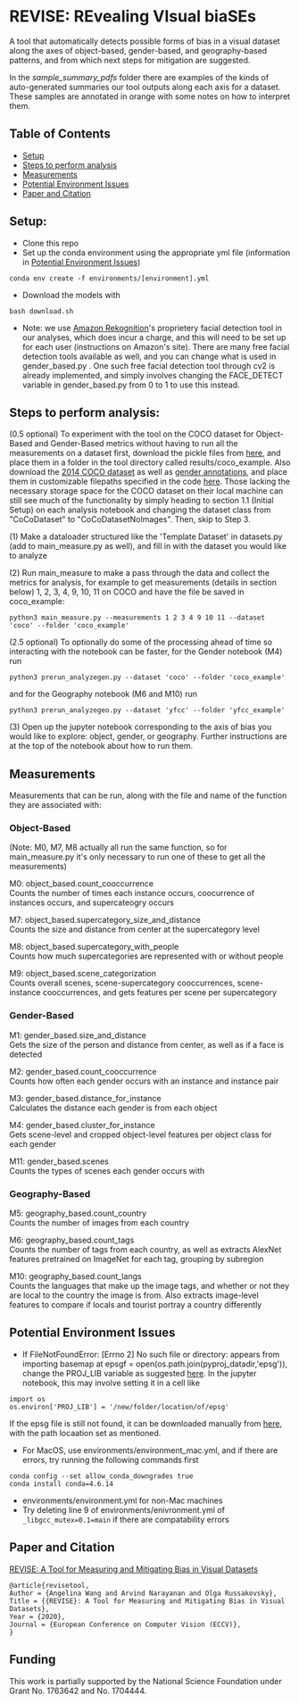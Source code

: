 # REVISE: REvealing VIsual biaSEs
A tool that automatically detects possible forms of bias in a visual dataset along the axes of object-based, gender-based, and geography-based patterns, and from which next steps for mitigation are suggested. 

In the *sample_summary_pdfs* folder there are examples of the kinds of auto-generated summaries our tool outputs along each axis for a dataset. These samples are annotated in orange with some notes on how to interpret them.

## Table of Contents

* [Setup](https://github.com/princetonvisualai/revise-tool#setup)
* [Steps to perform analysis](https://github.com/princetonvisualai/revise-tool#steps-to-perform-analysis)
* [Measurements](https://github.com/princetonvisualai/revise-tool#measurements)
* [Potential Environment Issues](https://github.com/princetonvisualai/revise-tool#potential-environment-issues)
* [Paper and Citation](https://github.com/princetonvisualai/revise-tool#paper-and-citation)

## Setup:
- Clone this repo
- Set up the conda environment using the appropriate yml file (information in [Potential Environment Issues](https://github.com/princetonvisualai/revise-tool#potential-environment-issues))
```
conda env create -f environments/[environment].yml
```
- Download the models with
```
bash download.sh
```

- Note: we use [Amazon Rekognition](https://aws.amazon.com/rekognition/)'s proprietery facial detection tool in our analyses, which does incur a charge, and this will need to be set up for each user (instructions on Amazon's site). There are many free facial detection tools available as well, and you can change what is used in gender_based.py . One such free facial detection tool through cv2 is already implemented, and simply involves changing the FACE_DETECT variable in gender_based.py from 0 to 1 to use this instead.

## Steps to perform analysis:
(0.5 optional) To experiment with the tool on the COCO dataset for Object-Based and Gender-Based metrics without having to run all the measurements on a dataset first, download the pickle files from [here](https://drive.google.com/drive/folders/1cGUr2ruV7IRl4h8EGtCjRCsg8wtPVu5P?usp=sharing), and place them in a folder in the tool directory called results/coco_example. Also download the [2014 COCO dataset](https://cocodataset.org/#download) as well as [gender annotations](https://github.com/uclanlp/reducingbias/tree/master/data/COCO), and place them in customizable filepaths specified in the code [here](https://github.com/princetonvisualai/revise-tool/blob/master/datasets.py#L383). Those lacking the necessary storage space for the COCO dataset on their local machine can still see much of the functionality by simply heading to section 1.1 (Initial Setup) on each analysis notebook and changing the dataset class from "CoCoDataset" to "CoCoDatasetNoImages". Then, skip to Step 3.

(1) Make a dataloader structured like the 'Template Dataset' in datasets.py (add to main_measure.py as well), and fill in with the dataset you would like to analyze

(2) Run main_measure to make a pass through the data and collect the metrics for analysis, for example to get measurements (details in section below) 1, 2, 3, 4, 9, 10, 11 on COCO and have the file be saved in coco_example:
```
python3 main_measure.py --measurements 1 2 3 4 9 10 11 --dataset 'coco' --folder 'coco_example'
```

(2.5 optional) 
To optionally do some of the processing ahead of time so interacting with the notebook can be faster, for the Gender notebook (M4) run
```
python3 prerun_analyzegen.py --dataset 'coco' --folder 'coco_example'
```
and for the Geography notebook (M6 and M10) run
```
python3 prerun_analyzegeo.py --dataset 'yfcc' --folder 'yfcc_example'
```

(3) Open up the jupyter notebook corresponding to the axis of bias you would like to explore: object, gender, or geography. Further instructions are at the top of the notebook about how to run them.

## Measurements
Measurements that can be run, along with the file and name of the function they are associated with:

### Object-Based
(Note: M0, M7, M8 actually all run the same function, so for main_measure.py it's only necessary to run one of these to get all the measurements)

M0: object_based.count_cooccurrence\
Counts the number of times each instance occurs, coocurrence of instances occurs, and supercateogry occurs

M7: object_based.supercategory_size_and_distance\
Counts the size and distance from center at the supercategory level

M8: object_based.supercategory_with_people\
Counts how much supercategories are represented with or without people

M9: object_based.scene_categorization\
Counts overall scenes, scene-supercategory cooccurrences, scene-instance cooccurrences, and gets features per scene per supercategory

### Gender-Based

M1: gender_based.size_and_distance\
Gets the size of the person and distance from center, as well as if a face is detected

M2: gender_based.count_cooccurrence\
Counts how often each gender occurs with an instance and instance pair

M3: gender_based.distance_for_instance\
Calculates the distance each gender is from each object

M4: gender_based.cluster_for_instance\
Gets scene-level and cropped object-level features per object class for each gender

M11: gender_based.scenes\
Counts the types of scenes each gender occurs with

### Geography-Based

M5: geography_based.count_country\
Counts the number of images from each country

M6: geography_based.count_tags\
Counts the number of tags from each country, as well as extracts AlexNet features pretrained on ImageNet for each tag, grouping by subregion

M10: geography_based.count_langs\
Counts the languages that make up the image tags, and whether or not they are local to the country the image is from. Also extracts image-level features to compare if locals and tourist portray a country differently

## Potential Environment Issues
- If FileNotFoundError: [Errno 2] No such file or directory: appears from importing basemap at epsgf = open(os.path.join(pyproj_datadir,'epsg')), change the PROJ_LIB variable as suggested [here](https://stackoverflow.com/questions/58683341/basemap-wont-import-because-epsg-file-or-directory-cant-be-found-macos-ana).
In the jupyter notebook, this may involve setting it in a cell like
```
import os
os.environ['PROJ_LIB'] = '/new/folder/location/of/epsg'
```
If the epsg file is still not found, it can be downloaded manually from [here](https://raw.githubusercontent.com/matplotlib/basemap/master/lib/mpl_toolkits/basemap_data/epsg), with the path locaation set as mentioned.
- For MacOS, use environments/environment_mac.yml, and if there are errors, try running the following commands first
```
conda config --set allow_conda_downgrades true
conda install conda=4.6.14
```
- environments/environment.yml for non-Mac machines 
- Try deleting line 9 of environments/enivronment.yml of ```_libgcc_mutex=0.1=main``` if there are compatability errors

## Paper and Citation
[REVISE: A Tool for Measuring and Mitigating Bias in Visual Datasets](https://arxiv.org/abs/2004.07999)

```
@article{revisetool,
Author = {Angelina Wang and Arvind Narayanan and Olga Russakovsky},
Title = {{REVISE}: A Tool for Measuring and Mitigating Bias in Visual Datasets},
Year = {2020},
Journal = {European Conference on Computer Vision (ECCV)},
}
```

## Funding
This work is partially supported by the National Science Foundation under Grant No.
1763642 and No. 1704444.
